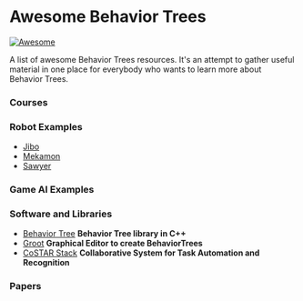 Awesome Behavior Trees
================

[![Awesome](https://cdn.rawgit.com/sindresorhus/awesome/d7305f38d29fed78fa85652e3a63e154dd8e8829/media/badge.svg)](https://github.com/sindresorhus/awesome)


A list of awesome Behavior Trees resources.  It's an attempt to gather useful material in one place for everybody who wants to learn more about Behavior Trees.


### Courses ###

### Robot Examples ###

* [Jibo](https://github.com/jiborobot/jibo-sdk)
* [Mekamon](https://mekamon.com/)
* [Sawyer](http://mfg.rethinkrobotics.com/intera/Robot_Screen)

### Game AI Examples ###


### Software and Libraries ###
* [Behavior Tree](https://github.com/BehaviorTree/BehaviorTree.CPP) **Behavior Tree library in C++**
* [Groot](https://github.com/BehaviorTree/Groot) **Graphical Editor to create BehaviorTrees**
* [CoSTAR Stack](http://cpaxton.github.io/costar_stack/) **Collaborative System for Task Automation and Recognition**

### Papers ###

